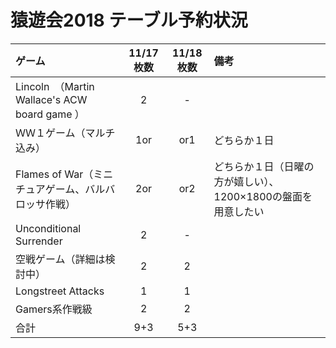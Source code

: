 # 猿遊会2018 テーブル予約状況

|ゲーム|11/17枚数|11/18枚数|備考|
|:----|:----:|:----:|:----|
|Lincoln　（Martin Wallace's ACW board game ）|2|-||
|ＷＷ１ゲーム（マルチ込み）|1or|or1|どちらか１日|
Flames of War（ミニチュアゲーム、バルバロッサ作戦）|2or|or2|どちらか１日（日曜の方が嬉しい）、1200×1800の盤面を用意したい|
|Unconditional Surrender|2|-||
|空戦ゲーム（詳細は検討中）|2|2||
|Longstreet Attacks|1|1|
|Gamers系作戦級|2|2||
|合計|9+3|5+3||
